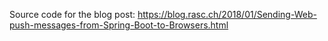 Source code for the blog post: https://blog.rasc.ch/2018/01/Sending-Web-push-messages-from-Spring-Boot-to-Browsers.html
